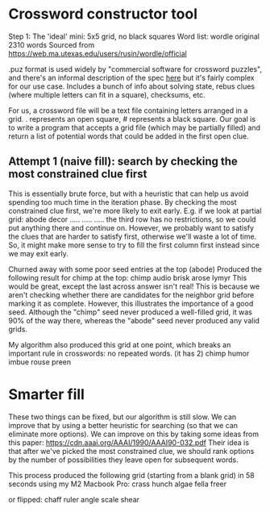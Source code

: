 # Crossword constructor tool

Step 1: The 'ideal' mini: 5x5 grid, no black squares
Word list: wordle original 2310 words
Sourced from https://web.ma.utexas.edu/users/rusin/wordle/official

.puz format is used widely by "commercial software for crossword puzzles",
and there's an informal description of the spec [here](https://code.google.com/archive/p/puz/wikis/FileFormat.wiki) but it's fairly complex for our use case. Includes a bunch of
info about solving state, rebus clues (where multiple letters can fit in a square), checksums, etc.

For us, a crossword file will be a text file containing letters arranged in a grid. 
. represents an open square, # represents a black square. Our goal is to write a program
that accepts a grid file (which may be partially filled) and return a list of potential words that could be added in the first open clue.

## Attempt 1 (naive fill): search by checking the most constrained clue first

This is essentially brute force, but with a heuristic that can help us avoid spending too much
time in the iteration phase. By checking the most constrained clue first, we're more likely
to exit early. E.g. if we look at partial grid:
abode
decor
.....
.....
.....
the third row has no restrictions, so we could put anything there and continue on. However,
we probably want to satisfy the clues that are harder to satisfy first, otherwise we'll waste
a lot of time. So, it might make more sense to try to fill the first column first instead
since we may exit early.

Churned away with some poor seed entries at the top (abode)
Produced the following result for chimp at the top:
chimp
audio
brisk
arose
lymyr
This would be great, except the last across answer isn't real!
This is because we aren't checking whether there are candidates for the neighbor grid before marking it as complete.
However, this illustrates the importance of a good seed. Although the "chimp" seed never
produced a well-filled grid, it was 90% of the way there, whereas the "abode" seed never produced any valid grids.

My algorithm also produced this grid at one point, which breaks an important rule in crosswords: no repeated words. (it has 2)
chimp
humor
imbue
rouse
preen


# Smarter fill
These two things can be fixed, but our algorithm is still slow. We can improve that
by using a better heuristic for searching (so that we can eliminate more options). 
We can improve on this by taking some ideas from this paper: 
https://cdn.aaai.org/AAAI/1990/AAAI90-032.pdf
Their idea is that after we've picked the most constrained clue, we should rank options
by the number of possibilities they leave open for subsequent words.

This process produced the following grid (starting from a blank grid) in 58 seconds
using my M2 Macbook Pro:
crass
hunch
algae
fella
freer

or flipped:
chaff
ruler
angle
scale
shear


